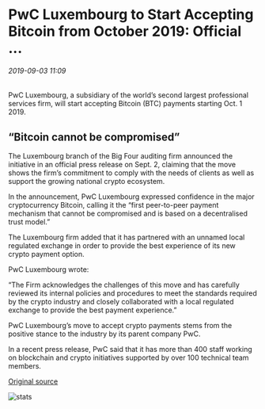 # PwC Luxembourg to Start Accepting Bitcoin from October 2019: Official ...

###### 2019-09-03 11:09

PwC Luxembourg, a subsidiary of the world’s second largest professional services firm, will start accepting Bitcoin (BTC) payments starting Oct. 1 2019.

## “Bitcoin cannot be compromised”

The Luxembourg branch of the Big Four auditing firm announced the initiative in an official press release on Sept. 2, claiming that the move shows the firm’s commitment to comply with the needs of clients as well as support the growing national crypto ecosystem.

In the announcement, PwC Luxembourg expressed confidence in the major cryptocurrency Bitcoin, calling it the “first peer-to-peer payment mechanism that cannot be compromised and is based on a decentralised trust model.”

The Luxembourg firm added that it has partnered with an unnamed local regulated exchange in order to provide the best experience of its new crypto payment option.

PwC Luxembourg wrote:

“The Firm acknowledges the challenges of this move and has carefully reviewed its internal policies and procedures to meet the standards required by the crypto industry and closely collaborated with a local regulated exchange to provide the best payment experience.”

PwC Luxembourg’s move to accept crypto payments stems from the positive stance to the industry by its parent company PwC.

In a recent press release, PwC said that it has more than 400 staff working on blockchain and crypto initiatives supported by over 100 technical team members.

[Original source](https://cointelegraph.com/news/pwc-luxembourg-to-start-accepting-bitcoin-from-october-2019-official)

![stats](https://c.statcounter.com/11760860/0/a89fa40b/1/ "stats")